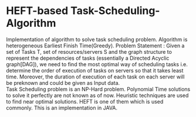 # HEFT-based Task-Scheduling-Algorithm
Implementation of algorithm to solve task scheduling problem. Algorithm is heterogeneous Earliest Finish Time(Greedy).
Problem Statement : Given a set of Tasks T, set of resources/servers S and the graph structure to represent the dependencies of tasks (essentially a Directed Acyclic graph[DAG]), we need to find the most optimal way of scheduling tasks i.e. determine the order of execution of tasks on servers so that it takes least time. Moreover, the duration of execution of each task on each server will be preknown and could be given as Input data.  
Task Scheduling problem is an NP-Hard problem. Polynomial Time solutions to solve it perfectly are not known as of now. Heuristic techniques are used to find near optimal solutions. HEFT is one of them which is used commonly. 
This is an implementation in JAVA.
